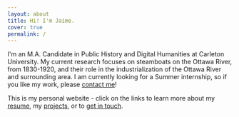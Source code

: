 ```yaml
---
layout: about
title: Hi! I'm Jaime.
cover: true
permalink: /
---
```


<style>
@media ( max-width : 800px) {
    .resize1 {
        width: 150px !important;
    }
    .resize2 {
        display: none !important;
    }
}
</style>

I'm an M.A. Candidate in Public History and Digital Humanities at Carleton University. My current research focuses on steamboats on the Ottawa River, from 1830-1920, and their role in the industrialization of the Ottawa River and surrounding area. I am currently looking for a Summer internship, so if you like my work, please [contact me](/contactme)!

This is my personal website - click on the links to learn more about my [resume](/resume), my [projects](/projects), or to [get in touch](/contactme). 
